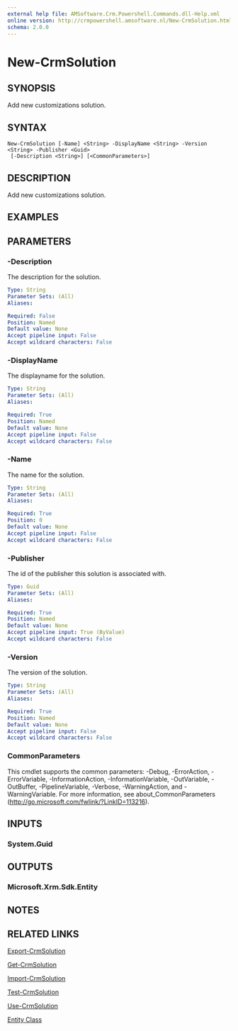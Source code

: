 ```yaml
---
external help file: AMSoftware.Crm.Powershell.Commands.dll-Help.xml
online version: http://crmpowershell.amsoftware.nl/New-CrmSolution.html
schema: 2.0.0
---
```


# New-CrmSolution

## SYNOPSIS
Add new customizations solution.

## SYNTAX

```
New-CrmSolution [-Name] <String> -DisplayName <String> -Version <String> -Publisher <Guid>
 [-Description <String>] [<CommonParameters>]
```

## DESCRIPTION
Add new customizations solution.

## EXAMPLES

## PARAMETERS

### -Description
The description for the solution.

```yaml
Type: String
Parameter Sets: (All)
Aliases: 

Required: False
Position: Named
Default value: None
Accept pipeline input: False
Accept wildcard characters: False
```

### -DisplayName
The displayname for the solution.

```yaml
Type: String
Parameter Sets: (All)
Aliases: 

Required: True
Position: Named
Default value: None
Accept pipeline input: False
Accept wildcard characters: False
```

### -Name
The name for the solution.

```yaml
Type: String
Parameter Sets: (All)
Aliases: 

Required: True
Position: 0
Default value: None
Accept pipeline input: False
Accept wildcard characters: False
```

### -Publisher
The id of the publisher this solution is associated with.

```yaml
Type: Guid
Parameter Sets: (All)
Aliases: 

Required: True
Position: Named
Default value: None
Accept pipeline input: True (ByValue)
Accept wildcard characters: False
```

### -Version
The version of the solution.

```yaml
Type: String
Parameter Sets: (All)
Aliases: 

Required: True
Position: Named
Default value: None
Accept pipeline input: False
Accept wildcard characters: False
```

### CommonParameters
This cmdlet supports the common parameters: -Debug, -ErrorAction, -ErrorVariable, -InformationAction, -InformationVariable, -OutVariable, -OutBuffer, -PipelineVariable, -Verbose, -WarningAction, and -WarningVariable. For more information, see about_CommonParameters (http://go.microsoft.com/fwlink/?LinkID=113216).

## INPUTS

### System.Guid

## OUTPUTS

### Microsoft.Xrm.Sdk.Entity

## NOTES

## RELATED LINKS

[Export-CrmSolution](Export-CrmSolution.md)

[Get-CrmSolution](Get-CrmSolution.md)

[Import-CrmSolution](Import-CrmSolution.md)

[Test-CrmSolution](Test-CrmSolution.md)

[Use-CrmSolution](Use-CrmSolution.md)

[Entity Class](https://msdn.microsoft.com/library/microsoft.xrm.sdk.entity.aspx)
